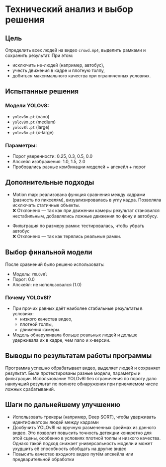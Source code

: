 # Технический анализ и выбор решения

## Цель

Определить всех людей на видео `crowd.mp4`, выделить рамками и сохранить результат. При этом:
- исключить не-людей (например, автобус),
- учесть движения в кадре и плотную толпу,
- добиться максимального качества при ограниченных условиях.

## Испытанные решения

### Модели YOLOv8:
- `yolov8n.pt` (nano)
- `yolov8m.pt` (medium)
- `yolov8l.pt` (large)
- `yolov8x.pt` (x-large)

### Параметры:
- Порог уверенности: 0.25, 0.3, 0.5, 0.0
- Апскейл изображения: 1.0, 1.5, 2.0
- Пробовались разные комбинации моделей + апскейл + порог

## Дополнительные подходы

- Motion map: реализована функция сравнения между кадрами (разность по пикселям), визуализировалась в углу кадра. Позволяла исключать статичные объекты.  
  ❌ Отклонено — так как при движении камеры результат становился нестабильным, добавлялись ложные движения по фону и автобусу.

- Фильтрация по размеру рамки: тестировалась, чтобы убрать автобус  
  ❌ Отклонено — так как терялись реальные рамки.

## Выбор финальной модели

После сравнений было решено использовать:

- Модель: `YOLOv8l`
- Порог: 0.0
- Апскейл: не использовался (1.0)

### Почему YOLOv8l?

- При прочих равных даёт наиболее стабильные результаты в условиях:
  - низкого качества видео,
  - плотной толпы,
  - движения камеры.
- Модель обнаруживала больше реальных людей и дольше удерживала их в кадре, чем nano и x-версии.

## Выводы по результатам работы программы

Программа успешно обрабатывает видео, выделяет людей и сохраняет результат. Были протестированы разные модели, параметры и фильтрации. Использование YOLOv8l без ограничения по порогу дало наилучший результат по полноте обнаружения при приемлемом числе ложных срабатываний.

## Шаги по дальнейшему улучшению

- Использовать трекеры (например, Deep SORT), чтобы удерживать идентификаторы людей между кадрами
- Дообучить YOLOv8l на вручную размеченных фреймах из данного видео. Это позволит повысить точность детекции конкретно для этой сцены, особенно в условиях плотной толпы и низкого качества. Однако такой подход снижает универсальность модели и может ухудшить её способность обобщать на другие видео
- Повысить качество входного видео путём апскейла или предварительной обработки

